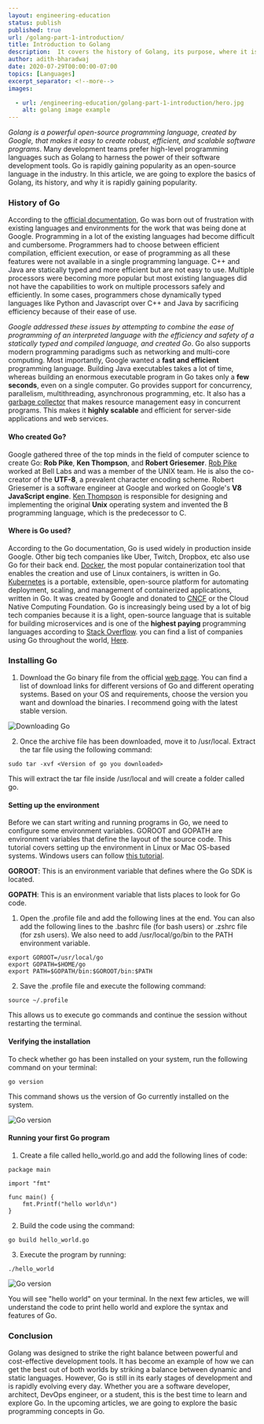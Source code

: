 ```yaml
---
layout: engineering-education
status: publish
published: true
url: /golang-part-1-introduction/
title: Introduction to Golang
description:  It covers the history of Golang, its purpose, where it is used, and how to install -  Go is  similar to C but with memory safety.
author: adith-bharadwaj
date: 2020-07-29T00:00:00-07:00
topics: [Languages]
excerpt_separator: <!--more-->
images:

  - url: /engineering-education/golang-part-1-introduction/hero.jpg
    alt: golang image example
---
```


*Golang is a powerful open-source programming language, created by Google, that makes it easy to create robust, efficient, and scalable software programs*. Many development teams prefer high-level programming languages such as Golang to harness the power of their software development tools. Go is rapidly gaining popularity as an open-source language in the industry. In this article, we are going to explore the basics of Golang, its history, and why it is rapidly gaining popularity.
<!--more-->

### History of Go
According to the [official documentation](https://golang.org/doc/), Go was born out of frustration with existing languages and environments for the work that was being done at Google. Programming in a lot of the existing languages had become difficult and cumbersome. Programmers had to choose between efficient compilation, efficient execution, or ease of programming as all these features were not available in a single programming language. C++ and Java are statically typed and more efficient but are not easy to use. Multiple processors were becoming more popular but most existing languages did not have the capabilities to work on multiple processors safely and efficiently. In some cases, programmers chose dynamically typed languages like Python and Javascript over C++ and Java by sacrificing efficiency because of their ease of use.

*Google addressed these issues by attempting to combine the ease of programming of an interpreted language with the efficiency and safety of a statically typed and compiled language, and created Go*. Go also supports modern programming paradigms such as networking and multi-core computing. Most importantly, Google wanted a **fast and efficient** programming language. Building Java executables takes a lot of time, whereas building an enormous executable program in Go takes only a **few seconds**, even on a single computer. Go provides support for concurrency, parallelism, multithreading, asynchronous programming, etc. It also has a [garbage collector](https://en.wikipedia.org/wiki/Garbage_collection_(computer_science)) that makes resource management easy in concurrent programs. This makes it **highly scalable** and efficient for server-side applications and web services.

#### Who created Go?
Google gathered three of the top minds in the field of computer science to create Go: **Rob Pike**, **Ken Thompson**, and **Robert Griesemer**. [Rob Pike](https://research.google/people/r/) worked at Bell Labs and was a member of the UNIX team. He is also the co-creator of the **UTF-8**, a prevalent character encoding scheme. Robert Griesemer is a software engineer at Google and worked on Google's **V8 JavaScript engine**. [Ken Thompson](https://en.wikipedia.org/wiki/Ken_Thompson) is responsible for designing and implementing the original **Unix** operating system and invented the B programming language, which is the predecessor to C.

#### Where is Go used?
According to the Go documentation, Go is used widely in production inside Google. Other big tech companies like Uber, Twitch, Dropbox, etc also use Go for their back end. [Docker](https://www.docker.com/), the most popular containerization tool that enables the creation and use of Linux containers, is written in Go. [Kubernetes](https://kubernetes.io/) is a portable, extensible, open-source platform for automating deployment, scaling, and management of containerized applications, written in Go. It was created by Google and donated to [CNCF](https://www.cncf.io/) or the Cloud Native Computing Foundation. Go is increasingly being used by a lot of big tech companies because it is a light, open-source language that is suitable for building microservices and is one of the **highest paying** programming languages according to [Stack Overflow](https://insights.stackoverflow.com/survey/2020#top-paying-technologies). you can find a list of companies using Go throughout the world, [Here](https://github.com/golang/go/wiki/GoUsers).

### Installing Go
1. Download the Go binary file from the official [web page](https://golang.org/dl/). You can find a list of download links for different versions of Go and different operating systems. Based on your OS and requirements, choose the version you want and download the binaries. I recommend going with the latest stable version.

![Downloading Go](/engineering-education/golang-part-1-introduction/go-downloads.png)

2. Once the archive file has been downloaded, move it to /usr/local. Extract the tar file using the following command:

```
sudo tar -xvf <Version of go you downloaded>
```
This will extract the tar file inside /usr/local and will create a folder called go.

#### Setting up the environment
Before we can start writing and running programs in Go, we need to configure some environment variables. GOROOT and GOPATH are environment variables that define the layout of the source code. This tutorial covers setting up the environment in Linux or Mac OS-based systems. Windows users can follow [this tutorial](https://www.geeksforgeeks.org/how-to-install-go-on-windows/).

**GOROOT**: This is an environment variable that defines where the Go SDK is located.

**GOPATH**: This is an environment variable that lists places to look for Go code.

1. Open the .profile file and add the following lines at the end. You can also add the following lines to the .bashrc file (for bash users) or .zshrc file (for zsh users). We also need to add /usr/local/go/bin to the PATH environment variable.

```
export GOROOT=/usr/local/go
export GOPATH=$HOME/go
export PATH=$GOPATH/bin:$GOROOT/bin:$PATH
```
2. Save the .profile file and execute the following command:

```
source ~/.profile
```

This allows us to execute go commands and continue the session without restarting the terminal.

#### Verifying the installation
To check whether go has been installed on your system, run the following command on your terminal:

```
go version
```
This command shows us the version of Go currently installed on the system.

![Go version](/engineering-education/golang-part-1-introduction/go-version.png)

#### Running your first Go program
1. Create a file called hello_world.go and add the following lines of code:

```
package main

import "fmt"

func main() {
	fmt.Printf("hello world\n")
}
```

2. Build the code using the command:

```
go build hello_world.go
```

3. Execute the program by running:

```
./hello_world
```

![Go version](/engineering-education/golang-part-1-introduction/hello-world-go.png)

You will see "hello world" on your terminal. In the next few articles, we will understand the code to print hello world and explore the syntax and features of Go.

### Conclusion
Golang was designed to strike the right balance between powerful and cost-effective development tools. It has become an example of how we can get the best out of both worlds by striking a balance between dynamic and static languages. However, Go is still in its early stages of development and is rapidly evolving every day. Whether you are a software developer, architect, DevOps engineer, or a student,  this is the best time to learn and explore Go. In the upcoming articles, we are going to explore the basic programming concepts in Go.
